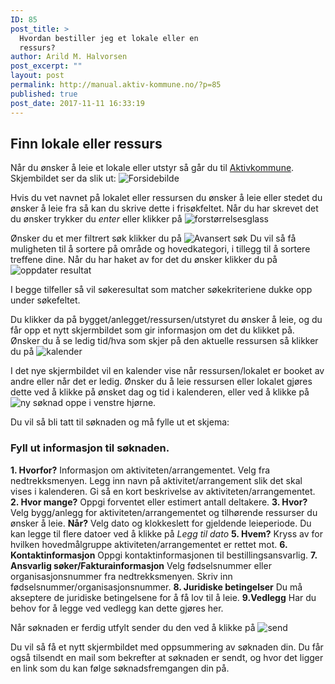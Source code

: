 ```yaml
---
ID: 85
post_title: >
  Hvordan bestiller jeg et lokale eller en
  ressurs?
author: Arild M. Halvorsen
post_excerpt: ""
layout: post
permalink: http://manual.aktiv-kommune.no/?p=85
published: true
post_date: 2017-11-11 16:33:19
---
```

## Finn lokale eller ressurs
Når du ønsker å leie et lokale eller utstyr så går du til [Aktivkommune](http://aktivby.alesund.kommune.no/bookingfrontend/).
Skjembildet ser da slik ut:
![Forsidebilde](http://manual.aktiv-kommune.no/wp-content/uploads/2018/01/skjermbildefrontend.png)

Hvis du vet navnet på lokalet eller ressursen du ønsker å leie eller stedet du ønsker å leie fra så kan du skrive dette i frisøkfeltet. Når du har skrevet det du ønsker trykker du *enter* eller klikker på 
![forstørrelsesglass](http://manual.aktiv-kommune.no/wp-content/uploads/2017/12/forstorrelsesglass.png)

Ønsker du et mer filtrert søk klikker du på 
![Avansert søk](http://manual.aktiv-kommune.no/wp-content/uploads/2018/01/avansertsok.png) 
Du vil så få muligheten til å sortere på område og hovedkategori, i tillegg til å sortere treffene dine. 
Når du har haket av for det du ønsker klikker du på
![oppdater resultat](http://manual.aktiv-kommune.no/wp-content/uploads/2017/12/Oppdaterresultat.png) 

I begge tilfeller så vil søkeresultat som matcher søkekriteriene dukke opp under søkefeltet.

Du klikker da på bygget/anlegget/ressursen/utstyret du ønsker å leie, og du får opp et nytt skjermbildet som gir informasjon om det du klikket på. 
Ønsker du å se ledig tid/hva som skjer på den aktuelle ressursen så klikker du på 
![kalender](http://manual.aktiv-kommune.no/wp-content/uploads/2017/12/kalender.png)

I det nye skjermbildet vil en kalender vise når ressursen/lokalet er booket av andre eller når det er ledig. Ønsker du å leie ressursen eller lokalet gjøres dette ved å klikke på ønsket dag og tid i kalenderen, eller ved å klikke på 
![ny søknad](http://manual.aktiv-kommune.no/wp-content/uploads/2017/12/nysoknad.png) oppe i venstre hjørne. 

Du vil så bli tatt til søknaden og må fylle ut et skjema: 

### Fyll ut informasjon til søknaden.
**1. Hvorfor?** Informasjon om aktiviteten/arrangementet. Velg fra nedtrekksmenyen. Legg inn navn på aktivitet/arrangement slik det skal vises i kalenderen. Gi så en kort beskrivelse av aktiviteten/arrangementet. 
**2. Hvor mange?** Oppgi forventet eller estimert antall deltakere. 
**3. Hvor?** Velg bygg/anlegg for aktiviteten/arrangementet og tilhørende ressurser du ønsker å leie. 
**Når?** Velg dato og  klokkeslett for gjeldende leieperiode. Du kan legge til flere datoer ved å klikke på *Legg til dato*
**5. Hvem?** Kryss av for hvilken hovedmålgruppe aktiviteten/arrangementet er rettet mot. 
**6. Kontaktinformasjon** Oppgi kontaktinformasjonen til bestillingsansvarlig.
**7. Ansvarlig søker/Fakturainformasjon** Velg fødselsnummer eller organisasjonsnummer fra nedtrekksmenyen. Skriv inn fødselsnummer/organisasjonsnummer. 
**8. Juridiske betingelser** Du må akseptere de juridiske betingelsene for å få lov til å leie. 
**9.Vedlegg** Har du behov for å legge ved vedlegg kan dette gjøres her.

Når søknaden er ferdig utfylt sender du den ved å klikke på 
![send](http://manual.aktiv-kommune.no/wp-content/uploads/2017/12/send.png) 

Du vil så få et nytt skjermbildet med oppsummering av søknaden din. Du får også tilsendt en mail som bekrefter at søknaden er sendt, og hvor det ligger en link som du kan følge søknadsfremgangen din på.